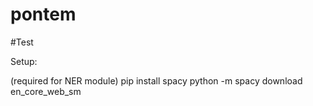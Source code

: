 # pontem
#Test

Setup:

(required for NER module)
pip install spacy
python -m spacy download en_core_web_sm
